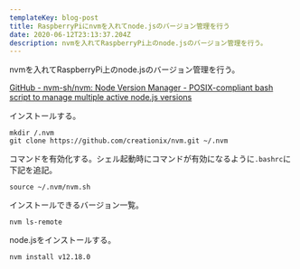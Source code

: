 ```yaml
---
templateKey: blog-post
title: RaspberryPiにnvmを入れてnode.jsのバージョン管理を行う
date: 2020-06-12T23:13:37.204Z
description: nvmを入れてRaspberryPi上のnode.jsのバージョン管理を行う。
---
```

nvmを入れてRaspberryPi上のnode.jsのバージョン管理を行う。

[GitHub - nvm-sh/nvm: Node Version Manager - POSIX-compliant bash script to manage multiple active node.js versions](https://github.com/nvm-sh/nvm)


インストールする。

```
mkdir /.nvm
git clone https://github.com/creationix/nvm.git ~/.nvm
```

コマンドを有効化する。シェル起動時にコマンドが有効になるように`.bashrc`に下記を追記。

```
source ~/.nvm/nvm.sh
```

インストールできるバージョン一覧。

```
nvm ls-remote
```

node.jsをインストールする。

```
nvm install v12.18.0
```

